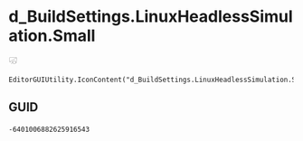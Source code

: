 # d_BuildSettings.LinuxHeadlessSimulation.Small
![](/img/d_BuildSettings.LinuxHeadlessSimulation.Small.png)

``` CSharp
EditorGUIUtility.IconContent("d_BuildSettings.LinuxHeadlessSimulation.Small")
```
## GUID
```
-6401006882625916543
```
